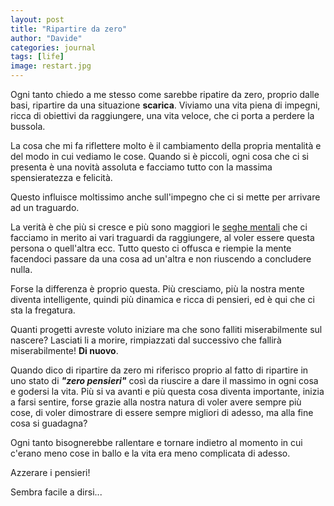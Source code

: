 ```yaml
---
layout: post
title: "Ripartire da zero"
author: "Davide"
categories: journal
tags: [life]
image: restart.jpg
---
```


Ogni tanto chiedo a me stesso come sarebbe ripatire da zero, proprio dalle basi, ripartire da una situazione **scarica**.
Viviamo una vita piena di impegni, ricca di obiettivi da raggiungere, una vita veloce, che ci porta a perdere la bussola.

La cosa che mi fa riflettere molto è il cambiamento della propria mentalità e del modo in cui vediamo le cose.
Quando si è piccoli, ogni cosa che ci si presenta è una novità assoluta e facciamo tutto con la massima spensieratezza e felicità.

Questo influisce moltissimo anche sull'impegno che ci si mette per arrivare ad un traguardo.

La verità è che più si cresce e più sono maggiori le [seghe mentali](https://amzn.to/2t1iNjH) che ci facciamo in merito ai vari traguardi da raggiungere, al voler essere questa persona o quell'altra ecc.
Tutto questo ci offusca e riempie la mente facendoci passare da una cosa ad un'altra e non riuscendo a concludere nulla.

Forse la differenza è proprio questa. Più cresciamo, più la nostra mente diventa intelligente, quindi più dinamica e ricca di pensieri, ed è qui che ci sta la fregatura.

Quanti progetti avreste voluto iniziare ma che sono falliti miserabilmente sul nascere? Lasciati li a morire, rimpiazzati dal successivo che fallirà miserabilmente! **Di nuovo**.

Quando dico di ripartire da zero mi riferisco proprio al fatto di ripartire in uno stato di **_"zero pensieri"_** così da riuscire a dare il massimo in ogni cosa e godersi la vita.
Più si va avanti e più questa cosa diventa importante, inizia a farsi sentire, forse grazie alla nostra natura di voler avere sempre più cose, di voler dimostrare di essere sempre migliori di adesso, ma alla fine cosa si guadagna?

Ogni tanto bisognerebbe rallentare e tornare indietro al momento in cui c'erano meno cose in ballo e la vita era meno complicata di adesso.

Azzerare i pensieri!

Sembra facile a dirsi...
